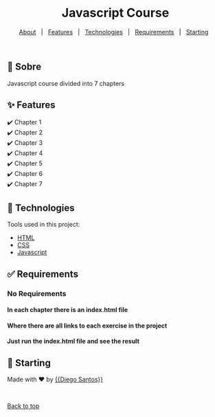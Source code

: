 <div align="center" id="top"> 

  &#xa0;

</div>

<h1 align="center">Javascript Course</h1>

<p align="center">
  <a href="#dart-about">About</a> &#xa0; | &#xa0; 
  <a href="#sparkles-features">Features</a> &#xa0; | &#xa0;
  <a href="#rocket-technologies">Technologies</a> &#xa0; | &#xa0;
  <a href="#white_check_mark-requirements">Requirements</a> &#xa0; | &#xa0;
  <a href="#checkered_flag-starting">Starting</a> &#xa0;
</p>

<br>

## :dart: Sobre ##

Javascript course divided into 7 chapters

## :sparkles: Features ##

:heavy_check_mark: Chapter 1\
:heavy_check_mark: Chapter 2\
:heavy_check_mark: Chapter 3\
:heavy_check_mark: Chapter 4\
:heavy_check_mark: Chapter 5\
:heavy_check_mark: Chapter 6\
:heavy_check_mark: Chapter 7

## :rocket: Technologies ##

Tools used in this project:

- [HTML](https://www.w3.org/standards/webdesign/htmlcss)
- [CSS](https://www.w3.org/standards/webdesign/htmlcss)
- [Javascript](https://developer.mozilla.org/pt-BR/docs/Web/JavaScript)

## :white_check_mark: Requirements ##

### No Requirements
#### In each chapter there is an index.html file
#### Where there are all links to each exercise in the project
#### Just run the index.html file and see the result

## :checkered_flag: Starting ##

Made with :heart: by <a href="https://github.com/{{odiegosantos}}" target="_blank">{{Diego Santos}}</a>

&#xa0;

<a href="#top">Back to top</a>
